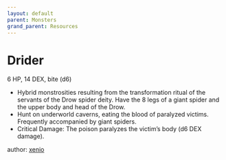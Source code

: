 ```yaml
---
layout: default
parent: Monsters
grand_parent: Resources
---
```


# Drider

6 HP, 14 DEX, bite (d6)  

- Hybrid monstrosities resulting from the transformation ritual of the servants of the Drow spider deity.   Have the 8 legs of a giant spider and the upper body and head of the Drow.  
- Hunt on underworld caverns, eating the blood of paralyzed victims.   Frequently accompanied by giant spiders.  
- Critical Damage: The poison paralyzes the victim’s body (d6 DEX damage).  

author: [xenio](https://xenioinabottle.blogspot.com)
